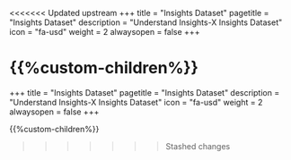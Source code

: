 <<<<<<< Updated upstream
+++
title = "Insights Dataset"
pagetitle = "Insights Dataset"
description = "Understand Insights-X Insights Dataset"
icon = "fa-usd"
weight = 2
alwaysopen = false
+++

{{%custom-children%}}
=======
+++
title = "Insights Dataset"
pagetitle = "Insights Dataset"
description = "Understand Insights-X Insights Dataset"
icon = "fa-usd"
weight = 2
alwaysopen = false
+++

{{%custom-children%}}
>>>>>>> Stashed changes
